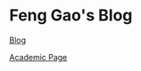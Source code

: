 # Feng Gao's Blog

[Blog](http://blog.feng-gao.com)

[Academic Page](http://feng-gao.com/resume/index.html)

